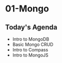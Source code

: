 # 01-Mongo

## Today's Agenda

- Intro to MongoDB
- Basic Mongo CRUD
- Intro to Compass
- Intro to MongoJS